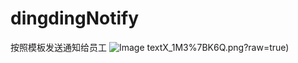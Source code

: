 # dingdingNotify
按照模板发送通知给员工
![Image text](https://github.com/c782464295/dingdingNotify/blob/master/A9AKAQQE1(3N))X_1M3%7BK6Q.png?raw=true)
